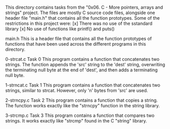 This directory contains tasks from the "0x06. C - More pointers, arrays and strings" project.
The files are mostly C source code files, alongside one header file "main.h" that contains all the function prototypes.
Some of the restrictions in this project were:
[x] There was no use of the sstandard library
[x] No use of functions like printf() and puts()


main.h
This is a header file that contains all the function prototypes of functions that have been used across the different programs in this directory.

0-strcat.c
Task 0
This program contains a function that concatenates two strings.
The function appends the 'src' string to the 'dest' string,  overwriting the terminating null byte at the end of 'dest', and then adds a terminating null byte.

1-strncat.c
Task 1
This program contains a function that concatenates two strings, similar to strcat. However, only 'n' bytes from 'src' are used.

2-strncpy.c
Task 2
This program contains a function that copies a string.
The function works exactly like the "strncpy" function in the string library.

3-strcmp.c
Task 3
This program contains a function that compares two strings.
It works exactly like "strcmp" found in the C "string" library.
